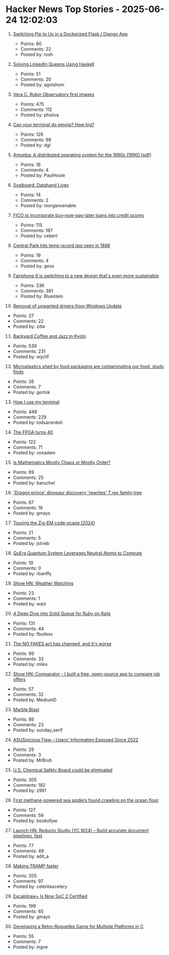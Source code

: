 # Hacker News Top Stories - 2025-06-24 12:02:03

1. [Switching Pip to Uv in a Dockerized Flask / Django App](https://nickjanetakis.com/blog/switching-pip-to-uv-in-a-dockerized-flask-or-django-app)
   - Points: 60
   - Comments: 22
   - Posted by: tosh

2. [Solving LinkedIn Queens Using Haskell](https://imiron.io/post/linkedin-queens/)
   - Points: 51
   - Comments: 20
   - Posted by: agnishom

3. [Vera C. Rubin Observatory first images](https://rubinobservatory.org/news/rubin-first-look/cosmic-treasure-chest)
   - Points: 475
   - Comments: 112
   - Posted by: phsilva

4. [Can your terminal do emojis? How big?](https://dgl.cx/2025/06/can-your-terminal-do-emojis)
   - Points: 126
   - Comments: 98
   - Posted by: dgl

5. [Amoeba: A distributed operating system for the 1990s (1990) [pdf]](https://www.cs.cornell.edu/home/rvr/papers/Amoeba1990s.pdf)
   - Points: 18
   - Comments: 4
   - Posted by: PaulHoule

6. [Svalboard: Datahand Lives](https://svalboard.com/)
   - Points: 14
   - Comments: 2
   - Posted by: morganvenable

7. [FICO to incorporate buy-now-pay-later loans into credit scores](https://www.axios.com/2025/06/23/fico-credit-scores-bnpl-buy-now-pay-later)
   - Points: 115
   - Comments: 187
   - Posted by: cebert

8. [Central Park hits temp record last seen in 1888](https://www.cnn.com/2025/06/23/weather/heat-dome-midwest-east-coast-climate)
   - Points: 19
   - Comments: 4
   - Posted by: geox

9. [Fairphone 6 is switching to a new design that's even more sustainable](https://www.androidcentral.com/phones/fairphone-6-official-render-leaks-showcase-its-sustainable-design)
   - Points: 336
   - Comments: 381
   - Posted by: Bluestein

10. [Removal of unwanted drivers from Windows Update](https://techcommunity.microsoft.com/blog/hardwaredevcenter/removal-of-unwanted-drivers-from-windows-update/4425647)
   - Points: 27
   - Comments: 22
   - Posted by: zdw

11. [Backyard Coffee and Jazz in Kyoto](https://thedeletedscenes.substack.com/p/backyard-coffee-and-jazz-in-kyoto)
   - Points: 539
   - Comments: 231
   - Posted by: wyclif

12. [Microplastics shed by food packaging are contaminating our food, study finds](https://www.cnn.com/2025/06/24/health/microplastics-food-packaging-study-wellness)
   - Points: 26
   - Comments: 7
   - Posted by: gortok

13. [How I use my terminal](https://jyn.dev/how-i-use-my-terminal/)
   - Points: 448
   - Comments: 229
   - Posted by: todsacerdoti

14. [The FPGA turns 40](https://www.adiuvoengineering.com/post/the-fpga-turns-40)
   - Points: 122
   - Comments: 71
   - Posted by: voxadam

15. [Is Mathematics Mostly Chaos or Mostly Order?](https://www.quantamagazine.org/is-mathematics-mostly-chaos-or-mostly-order-20250620/)
   - Points: 69
   - Comments: 25
   - Posted by: baruchel

16. ['Dragon prince' dinosaur discovery 'rewrites' T.rex family tree](https://www.bbc.com/news/articles/cy8dzv3vp5jo)
   - Points: 67
   - Comments: 16
   - Posted by: gmays

17. [Touring the Zig-EM code-scape (2024)](https://zigem.openem.org/post-003/)
   - Points: 21
   - Comments: 5
   - Posted by: jstrieb

18. [QuEra Quantum System Leverages Neutral Atoms to Compute](https://www.nextplatform.com/2025/06/20/quera-quantum-system-leverages-neutral-atoms-to-compute/)
   - Points: 19
   - Comments: 0
   - Posted by: rbanffy

19. [Show HN: Weather Watching](https://walzr.com/weather-watching)
   - Points: 23
   - Comments: 1
   - Posted by: walz

20. [A Deep Dive into Solid Queue for Ruby on Rails](https://blog.appsignal.com/2025/06/18/a-deep-dive-into-solid-queue-for-ruby-on-rails.html)
   - Points: 131
   - Comments: 44
   - Posted by: fbuilesv

21. [The NO FAKES act has changed, and it's worse](https://www.eff.org/deeplinks/2025/06/no-fakes-act-has-changed-and-its-so-much-worse)
   - Points: 99
   - Comments: 33
   - Posted by: miles

22. [Show HN: Comparator - I built a free, open-source app to compare job offers](https://comparator-one.vercel.app/)
   - Points: 57
   - Comments: 32
   - Posted by: MediumD

23. [Marble Blast](https://marbleblast.vaniverse.io/)
   - Points: 86
   - Comments: 23
   - Posted by: sunday_serif

24. [ASUSpicious Flaw – Users' Information Exposed Since 2022](https://mrbruh.com/asus_p2/)
   - Points: 29
   - Comments: 3
   - Posted by: MrBruh

25. [U.S. Chemical Safety Board could be eliminated](https://www.ishn.com/articles/114776-us-chemical-safety-board-could-be-eliminated)
   - Points: 305
   - Comments: 182
   - Posted by: z991

26. [First methane-powered sea spiders found crawling on the ocean floor](https://www.cnn.com/2025/06/17/science/spiders-deep-sea-methane-new-species)
   - Points: 127
   - Comments: 58
   - Posted by: bookofjoe

27. [Launch HN: Reducto Studio (YC W24) – Build accurate document pipelines, fast](undefined)
   - Points: 77
   - Comments: 49
   - Posted by: adit_a

28. [Making TRAMP faster](https://coredumped.dev/2025/06/18/making-tramp-go-brrrr./)
   - Points: 205
   - Comments: 97
   - Posted by: celeritascelery

29. [Excalidraw+ Is Now SoC 2 Certified](https://plus.excalidraw.com/blog/excalidraw-soc2)
   - Points: 199
   - Comments: 65
   - Posted by: gmays

30. [Developing a Retro-Roguelike Game for Multiple Platforms in C](https://retrogamecoders.com/roguelike-multiplatform/)
   - Points: 55
   - Comments: 7
   - Posted by: ingve

